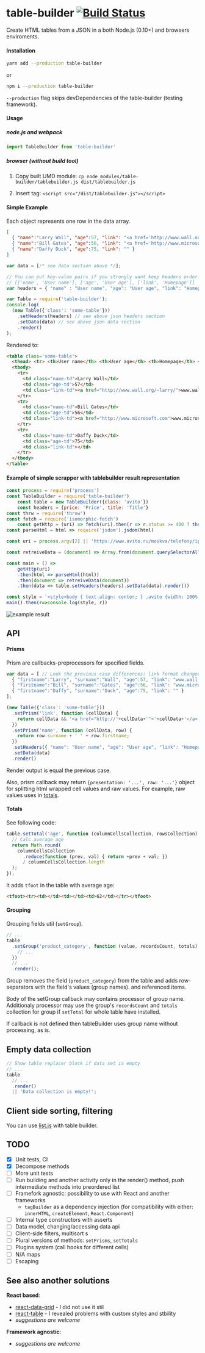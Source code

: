 table-builder [![Build Status](https://travis-ci.org/a-x-/table-builder.svg?branch=master)](https://travis-ci.org/a-x-/table-builder)
============

Create HTML tables from a JSON in a both Node.js (0.10+) and browsers enviroments.

#### Installation

```sh
yarn add --production table-builder
```

or

```sh
npm i --production table-builder
```

`--production` flag skips devDependencies of the table-builder (testing framework).

#### Usage

##### node.js and webpack
```js
import TableBuilder from 'table-builder'
```

##### browser (without build tool)
1. Copy built UMD module:
   `cp node_modules/table-builder/tablebuilder.js dist/tablebuilder.js`

2. Insert tag:
   `<script src="/dist/tablebuilder.js"></script>`

#### Simple Example

Each object represents one row in the data array.
```json
[
  { "name":"Larry Wall", "age":57, "link": "<a href='http://www.wall.org/~larry/'>www.wall.org/~larry/</a>" },
  { "name":"Bill Gates", "age":56, "link": "<a href='http://www.microsoft.com'>www.microsoft.com</a>" },
  { "name":"Daffy Duck", "age":75, "link": "" }
]
```

```javascript
var data = [/* see data section above */];

// You can put key-value pairs if you strongly want keep headers order:
// [['name', 'User name'], ['age', 'User age'], ['link', 'Homepage']]
var headers = { "name" : "User name", "age": "User age", "link": "Homepage" };

var Table = require('table-builder');
console.log(
  (new Table({'class': 'some-table'}))
    .setHeaders(headers) // see above json headers section
    .setData(data) // see above json data section
    .render()
);
```

Rendered to:
```html
<table class='some-table'>
  <thead> <tr> <th>User name</th> <th>User age</th> <th>Homepage</th> </tr> </thead>
  <tbody>
    <tr>
      <td class="name-td">Larry Wall</td>
      <td class="age-td">57</td>
      <td class="link-td"><a href="http://www.wall.org/~larry/">www.wall.org/~larry/</a></td>
    </tr>
    <tr>
      <td class="name-td">Bill Gates</td>
      <td class="age-td">56</td>
      <td class="link-td"><a href="http://www.microsoft.com">www.microsoft.com</a></td>
    </tr>
    <tr>
      <td class="name-td">Daffy Duck</td>
      <td class="age-td">75</td>
      <td class="link-td"></td>
    </tr>
  </tbody>
</table>
```

#### Example of simple scrapper with tablebuilder result representation

```js
const process = require('process')
const TableBuilder = require('table-builder')
    const table = new TableBuilder({class: 'avito'})
    const headers = {price: 'Price', title: 'Title'}
const thrw = require('throw')
const fetch = require('isomorphic-fetch')
    const getHttp = (uri) => fetch(uri).then(r => r.status >= 400 ? thrw (r.status) : r.text())
const parseHtml = html => require('jsdom').jsdom(html)

const uri = process.argv[2] || 'https://www.avito.ru/moskva/telefony/iphone?q=iphone+se'

const retreiveData = (document) => Array.from(document.querySelectorAll('.js-catalog_after-ads .item')).map(i=>({title:i.querySelector('.title'), price:i.querySelector('.about')})).map(({title,price})=>({title:title.textContent.trim(),price:price.textContent.trim()}))

const main = () =>
    getHttp(uri)
    .then(html => parseHtml(html))
    .then(document => retreiveData(document))
    .then(data => table.setHeaders(headers).setData(data).render())

const style = `<style>body { text-align: center; } .avito {width: 100%;} thead { text-align: left; } .price-td { text-align: right; }</style>`
main().then(r=>console.log(style, r))
```

![example result](https://cloud.githubusercontent.com/assets/6201068/20455981/216d347c-ae7a-11e6-83bf-572d410ef6e8.png)


## API

#### Prisms
Prism are callbacks-preprocessors for specified fields.

```javascript
var data = [ // Look the previous case differences: link format changed and name splitted into firstname and surname
  { "firstname":"Larry", "surname":"Wall", "age":57, "link": "www.wall.org/~larry/" },
  { "firstname":"Bill", "surname":"Gates", "age":56, "link": "www.microsoft.com" },
  { "firstname":"Daffy", "surname":"Duck", "age":75, "link": "" }
];

(new Table({'class': 'some-table'}))
  .setPrism('link', function (cellData) {
    return cellData && '<a href="http://'+cellData+'">'+cellData+'</a>' || 'N/A';
  })
  .setPrism('name', function (cellData, row) {
    return row.surname + ' ' + row.firstname;
  })
  .setHeaders({ "name": "User name", "age": "User age", "link": "Homepage" })
  .setData(data)
  .render()
```

Render output is equal the previous case.

Also, prism callback may return `{presentation: '...', raw: '...'}` object
for splitting html wrapped cell values and raw values.
For example, raw values uses in [totals](#totals).

#### Totals
See following code:

```js
table.setTotal('age', function (columnCellsCollection, rowsCollection) {
  // Calc average age
  return Math.round(
    columnCellsCollection
      .reduce(function (prev, val) { return +prev + val; })
      / columnCellsCollection.length
  );
});
```

It adds `tfoot` in the table with average age:
```html
<tfoot><tr><td></td><td></td><td>62</td></tr></tfoot>
```

#### Grouping

Grouping fields util (`setGroup`).

```js
// ...
table
  .setGroup('product_category', function (value, recordsCount, totals) {
    // ...
  })
  // ...
  .render();
```

Group removes the field (`product_category`) from the table 
and adds row-separators with the field's values (group names). and referenced items.

Body of the setGroup callback may contains processor of group name. 
Additionaly processor may use the group's `recordsCount` and `totals` collection for group
if `setTotal` for whole table have installed.

If callback is not defined then tableBuilder uses group name without processing, as is.

## Empty data collection

```js
// Show table replacer block if data set is empty
// ...
table
  // ...
  .render()
  || 'Data collection is empty!';
```

## Client side sorting, filtering

You can use [list.js](https://github.com/javve/list.js) with table builder.

## TODO

* [x] Unit tests, CI
* [x] Decompose methods
* [ ] More unit tests
* [ ] Run building and another activity only in the render() method, push intermediate methods into preordered list
* [ ] Framefork agnostic: possibility to use with React and another frameworks
  * `tagBuilder` as a dependency injection (for compatibility with either: `innerHTML`, `createElement`, `React.Component`)
* [ ] Internal type constructors with asserts
* [ ] Data model, changing/accessing data api
* [ ] Client-side filters, multisort  s
* [ ] Plural versions of methods: `setPrisms`, `setTotals`
* [ ] Plugins system (call hooks for different cells)
* [ ] N/A maps
* [ ] Escaping

## See also another solutions

**React based**:
* [react-data-grid](https://github.com/adazzle/react-data-grid) - I did not use it stil
* [react-table](https://github.com/tannerlinsley/react-table) - I revealed problems with custom styles and stbility
* _suggestions are welcome_

**Framework agnostic**:
* _suggestions are welcome_
